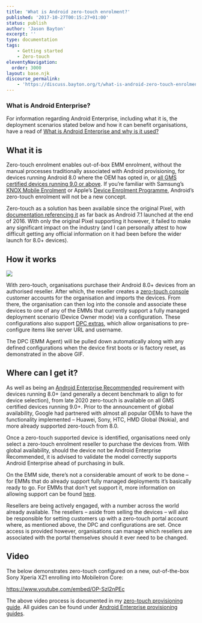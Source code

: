 ```yaml
---
title: 'What is Android zero-touch enrolment?'
published: '2017-10-27T00:15:27+01:00'
status: publish
author: 'Jason Bayton'
excerpt: ''
type: documentation
tags: 
    - Getting started
    - Zero-touch
eleventyNavigation:
  order: 3000
layout: base.njk
discourse_permalink:
    - 'https://discuss.bayton.org/t/what-is-android-zero-touch-enrolment/31'
---
```

<div class="callout callout-success">

### What is Android Enterprise?[ <small></small>](/android/android-enterprise-device-support/#what-is-android-enterprise)

For information regarding Android Enterprise, including what it is, the deployment scenarios stated below and how it can benefit organisations, have a read of [What is Android Enterprise and why is it used?](/android/what-is-android-enterprise-and-why-is-it-used/)

</div>

## What it is

Zero-touch enrolment enables out-of-box EMM enrolment, without the manual processes traditionally associated with Android provisioning, for devices running Android 8.0 where the OEM has opted in, or [all GMS certified devices running 9.0 or above](/2020/11/google-announce-big-changes-to-zero-touch/). If you’re familiar with Samsung’s [KNOX Mobile Enrolment](https://www.samsungknox.com/en/solutions/mobile-enrollment) or Apple’s [Device Enrolment Programme](https://deploy.apple.com), Android’s zero-touch enrolment will not be a new concept.

Zero-touch as a solution has been available since the original Pixel, with [documentation referencing it](https://developers.google.com/android/work/requirements/features) as far back as Android 7.1 launched at the end of 2016. With only the original Pixel supporting it however, it failed to make any significant impact on the industry (and I can personally attest to how difficult getting any official information on it had been before the wider launch for 8.0+ devices).

## How it works

[![](https://cdn.bayton.org/uploads/2017/09/ZT-Demo-Gif_pixel.gif)](https://cdn.bayton.org/uploads/2017/09/ZT-Demo-Gif_pixel.gif)

With zero-touch, organisations purchase their Android 8.0+ devices from an authorised reseller. After which, the reseller creates a [zero-touch console](https://partner.android.com/zerotouch) customer accounts for the organisation and imports the devices. From there, the organisation can then log into the console and associate these devices to one of any of the EMMs that currently support a fully managed deployment scenario (Device Owner mode) via a configuration. These configurations also support [DPC extras](/android/android-enterprise-zero-touch-dpc-extras-collection/), which allow organisations to pre-configure items like server URL and username.

The DPC (EMM Agent) will be pulled down automatically along with any defined configurations when the device first boots or is factory reset, as demonstrated in the above GIF.

## Where can I get it?

As well as being an [Android Enterprise Recommended](/android/what-is-android-enterprise-recommended/) requirement with devices running 8.0+ (and generally a decent benchmark to align to for device selection), from late 2020 zero-touch is available on all GMS certified devices running 9.0+. Prior to the announcement of global availability, Google had partnered with almost all popular OEMs to have the functionality implemented – Huawei, Sony, HTC, HMD Global (Nokia), and more already supported zero-touch from 8.0.

Once a zero-touch supported device is identified, organisations need only select a zero-touch enrolment reseller to purchase the devices from. With global availability, should the device not be Android Enterprise Recommended, it is advised to validate the model correctly supports Android Enterprise ahead of purchasing in bulk.

On the EMM side, there’s not a considerable amount of work to be done – for EMMs that do already support fully managed deployments it’s basically ready to go. For EMMs that don’t yet support it, more information on allowing support can be found [here](https://developers.google.com/android/work/requirements/work-managed-device).

Resellers are being actively engaged, with a number across the world already available. The resellers – aside from selling the devices – will also be responsible for setting customers up with a zero-touch portal account where, as mentioned above, the DPC and configurations are set. Once access is provided however, organisations can manage which resellers are associated with the portal themselves should it ever need to be changed.

## Video

The below demonstrates zero-touch configured on a new, out-of-the-box Sony Xperia XZ1 enrolling into MobileIron Core:

https://www.youtube.com/embed/OP-Szl2nPEc

The above video process is documented in my [zero-touch provisioning guide](https://cdn.bayton.org/download/doc/ae-guides/Android-enterprise_WM-ZT-MICore.pdf). All guides can be found under [Android Enterprise provisioning guides](/android/android-enterprise-provisioning-guides/).